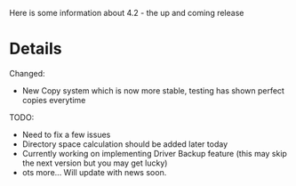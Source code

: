 Here is some information about 4.2 - the up and coming release


# Details #

Changed:
  * New Copy system which is now more stable, testing has shown perfect copies everytime

TODO:
  * Need to fix a few issues
  * Directory space calculation should be added later today
  * Currently working on implementing Driver Backup feature (this may skip the next version but you may get lucky)
  * ots more... Will update with news soon.